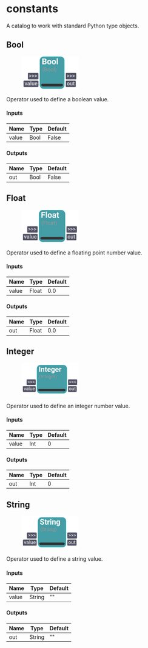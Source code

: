 # constants
A catalog to work with standard Python type objects.

## Bool


<figure style="width: 30%">
	<img src="images\Bool.png" alt="Node UI">
</figure>


Operator used to define a boolean value.


#### Inputs
| Name | Type | Default
| --- | --- | --- |
| value | Bool | False

#### Outputs
| Name | Type | Default |
| --- | --- | --- |
| out | Bool | False


## Float


<figure style="width: 30%">
	<img src="images\Float.png" alt="Node UI">
</figure>


Operator used to define a floating point number value.

    

#### Inputs
| Name | Type | Default
| --- | --- | --- |
| value | Float | 0.0

#### Outputs
| Name | Type | Default |
| --- | --- | --- |
| out | Float | 0.0


## Integer


<figure style="width: 30%">
	<img src="images\Integer.png" alt="Node UI">
</figure>


Operator used to define an integer number value.

    

#### Inputs
| Name | Type | Default
| --- | --- | --- |
| value | Int | 0

#### Outputs
| Name | Type | Default |
| --- | --- | --- |
| out | Int | 0


## String


<figure style="width: 30%">
	<img src="images\String.png" alt="Node UI">
</figure>


Operator used to define a string value.

    

#### Inputs
| Name | Type | Default
| --- | --- | --- |
| value | String | ""

#### Outputs
| Name | Type | Default |
| --- | --- | --- |
| out | String | ""


